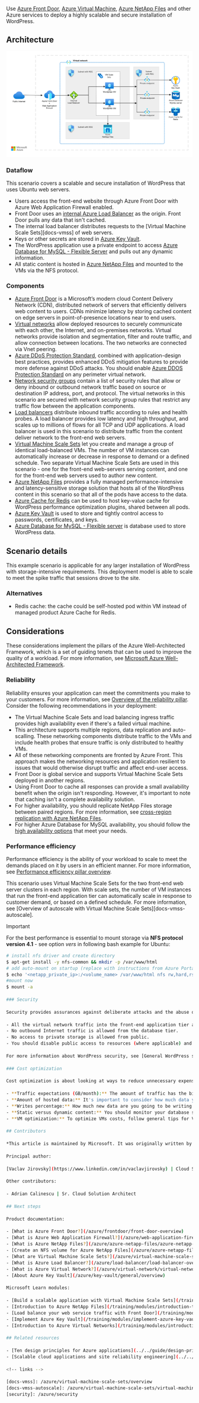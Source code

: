 <!-- cSpell:ignore wordpress -->

Use [Azure Front Door](/azure/frontdoor/front-door-overview), [Azure Virtual Machine](/azure/virtual-machines/overview), [Azure NetApp Files](/azure/azure-netapp-files/azure-netapp-files-introduction) and other Azure services to deploy a highly scalable and secure installation of WordPress.



## Architecture

[![Architecture overview of the Azure components involved in a scalable and secure WordPress deployment](media/wordpress-vm.png)](media/wordpress-vm.png#lightbox)

### Dataflow

This scenario covers a scalable and secure installation of WordPress that uses Ubuntu web servers.

- Users access the front-end website through Azure Front Door with Azure Web Application Firewall enabled.
- Front Door uses an [internal Azure Load Balancer](/azure/load-balancer/load-balancer-overview) as the origin. Front Door pulls any data that isn't cached.
- The internal load balancer distributes requests to the [Virtual Machine Scale Sets][docs-vmss] of web servers.
- Keys or other secrets are stored in [Azure Key Vault](/azure/key-vault/key-vault-overview).
- The WordPress application use a private endpoint to access [Azure Database for MySQL - Flexible Server](https://learn.microsoft.com/en-us/azure/mysql/flexible-server/overview) and pulls out any dynamic information.
- All static content is hosted in [Azure NetApp Files](/azure/azure-netapp-files/azure-netapp-files-introduction) and mounted to the VMs via the NFS protocol.

### Components

- [Azure Front Door](https://azure.microsoft.com/products/frontdoor) is a Microsoft’s modern cloud Content Delivery Network (CDN), distributed network of servers that efficiently delivers web content to users. CDNs minimize latency by storing cached content on edge servers in point-of-presence locations near to end users.
- [Virtual networks](https://azure.microsoft.com/products/virtual-network) allow deployed resources to securely communicate with each other, the Internet, and on-premises networks. Virtual networks provide isolation and segmentation, filter and route traffic, and allow connection between locations. The two networks are connected via Vnet peering.
- [Azure DDoS Protection Standard](/azure/ddos-protection/ddos-protection-overview), combined with application-design best practices, provides enhanced DDoS mitigation features to provide more defense against DDoS attacks. You should enable [Azure DDOS Protection Standard](/azure/ddos-protection/ddos-protection-overview) on any perimeter virtual network.
- [Network security groups](/azure/virtual-network/security-overview) contain a list of security rules that allow or deny inbound or outbound network traffic based on source or destination IP address, port, and protocol. The virtual networks in this scenario are secured with network security group rules that restrict any traffic flow between the application components.
- [Load balancers](https://azure.microsoft.com/solutions/load-balancing-with-azure) distribute inbound traffic according to rules and health probes. A load balancer provides low latency and high throughput, and scales up to millions of flows for all TCP and UDP applications. A load balancer is used in this scenario to distribute traffic from the content deliver network to the front-end web servers.
- [Virtual Machine Scale Sets](https://azure.microsoft.com/products/virtual-machine-scale-sets) let you create and manage a group of identical load-balanced VMs. The number of VM instances can automatically increase or decrease in response to demand or a defined schedule. Two separate Virtual Machine Scale Sets are used in this scenario - one for the front-end web-servers serving content, and one for the front-end web servers used to author new content.
- [Azure NetApp Files](https://azure.microsoft.com/products/storage/netapp) provides a fully managed performance-intensive and latency-sensitive storage solution that hosts all of the WordPress content in this scenario so that all of the pods have access to the data.
- [Azure Cache for Redis](https://azure.microsoft.com/products/cache/) can be used to host key-value cache for WordPress performance optimization plugins, shared between all pods.
- [Azure Key Vault](https://azure.microsoft.com/products/active-directory) is used to store and tightly control access to passwords, certificates, and keys.
- [Azure Database for MySQL - Flexible server](https://azure.microsoft.com/products/mysql/) is database used to store WordPress data.

## Scenario details

This example scenario is applicable for any larger installation of WordPress with storage-intensive requirements. This deployment model is able to scale to meet the spike traffic that sessions drove to the site.

### Alternatives

- Redis cache: the cache could be self-hosted pod within VM instead of managed product Azure Cache for Redis.

## Considerations

These considerations implement the pillars of the Azure Well-Architected Framework, which is a set of guiding tenets that can be used to improve the quality of a workload. For more information, see [Microsoft Azure Well-Architected Framework](/azure/architecture/framework).

### Reliability

Reliability ensures your application can meet the commitments you make to your customers. For more information, see [Overview of the reliability pillar](/azure/architecture/framework/resiliency/overview). Consider the following recommendations in your deployment:

- The Virtual Machine Scale Sets and load balancing ingress traffic provides high availability even if there's a failed virtual machine.
- This architecture supports multiple regions, data replication and auto-scalling. These networking components distribute traffic to the VMs and include health probes that ensure traffic is only distributed to healthy VMs. 
- All of these networking components are fronted by Azure Front. This approach makes the networking resources and application resilient to issues that would otherwise disrupt traffic and affect end-user access.
- Front Door is global service and supports Virtual Machine Scale Sets deployed in another regions. 
- Using Front Door to cache all responses can provide a small availability benefit when the origin isn't responding. However, it's important to note that caching isn't a complete availability solution.
- For higher availability, you should replicate NetApp Files storage between paired regions. For more information, see [cross-region replication with Azure NetApp Files](/azure/azure-netapp-files/cross-region-replication-requirements-considerations).
- For higher Azure Database for MySQL availability, you should follow the [high availability options](/azure/mysql/flexible-server/concepts-high-availability) that meet your needs.

### Performance efficiency

Performance efficiency is the ability of your workload to scale to meet the demands placed on it by users in an efficient manner. For more information, see [Performance efficiency pillar overview](/azure/architecture/framework/scalability/overview).

This scenario uses Virtual Machine Scale Sets for the two front-end web server clusters in each region. With scale sets, the number of VM instances that run the front-end application tier can automatically scale in response to customer demand, or based on a defined schedule. For more information, see [Overview of autoscale with Virtual Machine Scale Sets][docs-vmss-autoscale]. 

> [!IMPORTANT]
> For the best performance is essential to mount storage via  **NFS protocol version 4.1** - see option *vers* in following bash example for Ubuntu:

```bash
# install nfs driver and create directory
$ apt-get install -y nfs-common && mkdir -p /var/www/html
# add auto-mount on startup (replace with instructions from Azure Portal, but change vers to 4.1)
$ echo '<netapp_private_ip>:/<volume_name> /var/www/html nfs rw,hard,rsize=262144,wsize=262144,sec=sys,vers=4.1,tcp 0 0' >> /etc/fstab
#mount now
$ mount -a

### Security

Security provides assurances against deliberate attacks and the abuse of your valuable data and systems. For more information, see [Overview of the security pillar](/azure/architecture/framework/security/overview). Consider the following recommendations in your deployment:

- All the virtual network traffic into the front-end application tier and protected by [WAF on Azure Front Door](/azure/web-application-firewall/afds/afds-overview). 
- No outbound Internet traffic is allowed from the database tier. 
- No access to private storage is allowed from public. 
- You should disable public access to resources (where applicable) and use Private Endpoints for components Database for MySQL, Cache for Redis, Key Vault, Container Registry. 

For more information about WordPress security, see [General WordPress security](/azure/wordpress#general-wordpress-securityperformance-tips) and [Azure Security Documentation][security].

### Cost optimization

Cost optimization is about looking at ways to reduce unnecessary expenses and improve operational efficiencies. For more information, see [Overview of the cost optimization pillar](/azure/architecture/framework/cost/overview). Consider the following recommendations in your deployment:

- **Traffic expectations (GB/month):** The amount of traffic has the biggest effect on your cost, as it determines the number of VMs and price for outbound data transfer. Additionally, it directly correlates with the amount of data that is surfaced via the CDN, where are outbound data transfer costs cheaper.
- **Amount of hosted data:** It's important to consider how much data you're hosting since Azure NetApp Files pricing is based on reserved capacity. To optimize costs, you need to reserve the minimum capacity needed for your data.
- **Writes percentage:** How much new data are you going to be writing to your website? New data written to your website correlates with how much data is mirrored across the regions.
- **Static versus dynamic content:** You should monitor your database storage performance and capacity to see if a cheaper SKU can support your site. The database stores dynamic content and the CDN caches static content. 
- **VM optimization:** To optimize VMs costs, follow general tips for VMs. For more information, see [Cost Optimization tips](/azure/well-architected/cost/optimize-checklist)

## Contributors

*This article is maintained by Microsoft. It was originally written by the following contributors.*

Principal author:

[Vaclav Jirovsky](https://www.linkedin.com/in/vaclavjirovsky) | Cloud Solution Architect

Other contributors:

- Adrian Calinescu | Sr. Cloud Solution Architect

## Next steps

Product documentation:

- [What is Azure Front Door?](/azure/frontdoor/front-door-overview)
- [What is Azure Web Application Firewall?](/azure/web-application-firewall/overview)
- [What is Azure NetApp Files?](/azure/azure-netapp-files/azure-netapp-files-introduction)
- [Create an NFS volume for Azure NetApp Files](/azure/azure-netapp-files/azure-netapp-files-create-volumes)
- [What are Virtual Machine Scale Sets?](/azure/virtual-machine-scale-sets/overview)
- [What is Azure Load Balancer?](/azure/load-balancer/load-balancer-overview)
- [What is Azure Virtual Network?](/azure/virtual-network/virtual-networks-overview)
- [About Azure Key Vault](/azure/key-vault/general/overview)

Microsoft Learn modules:

- [Build a scalable application with Virtual Machine Scale Sets](/training/modules/build-app-with-scale-sets)
- [Introduction to Azure NetApp Files](/training/modules/introduction-to-azure-netapp-files/)
- [Load balance your web service traffic with Front Door](/training/modules/create-first-azure-front-door/)
- [Implement Azure Key Vault](/training/modules/implement-azure-key-vault)
- [Introduction to Azure Virtual Networks](/training/modules/introduction-to-azure-virtual-networks)

## Related resources

- [Ten design principles for Azure applications](../../guide/design-principles/index.md)
- [Scalable cloud applications and site reliability engineering](../../example-scenario/apps/scalable-apps-performance-modeling-site-reliability.yml)

<!-- links -->

[docs-vmss]: /azure/virtual-machine-scale-sets/overview
[docs-vmss-autoscale]: /azure/virtual-machine-scale-sets/virtual-machine-scale-sets-autoscale-overview
[security]: /azure/security
